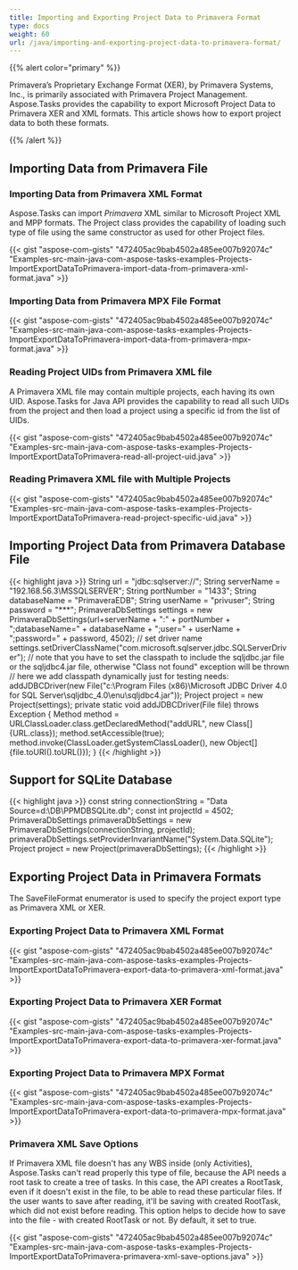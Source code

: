 ```yaml
---
title: Importing and Exporting Project Data to Primavera Format
type: docs
weight: 60
url: /java/importing-and-exporting-project-data-to-primavera-format/
---
```


{{% alert color="primary" %}} 

Primavera’s Proprietary Exchange Format (XER), by Primavera Systems, Inc., is primarily associated with Primavera Project Management. Aspose.Tasks provides the capability to export Microsoft Project Data to Primavera XER and XML formats. This article shows how to export project data to both these formats. 

{{% /alert %}} 

## **Importing Data from Primavera File**

### **Importing Data from Primavera XML Format**
Aspose.Tasks can import *Primavera* XML similar to Microsoft Project XML and MPP formats. The Project class provides the capability of loading such type of file using the same constructor as used for other Project files.

{{< gist "aspose-com-gists" "472405ac9bab4502a485ee007b92074c" "Examples-src-main-java-com-aspose-tasks-examples-Projects-ImportExportDataToPrimavera-import-data-from-primavera-xml-format.java" >}}

### **Importing Data from Primavera MPX File Format**

{{< gist "aspose-com-gists" "472405ac9bab4502a485ee007b92074c" "Examples-src-main-java-com-aspose-tasks-examples-Projects-ImportExportDataToPrimavera-import-data-from-primavera-mpx-format.java" >}}

### **Reading Project UIDs from Primavera XML file**
A Primavera XML file may contain multiple projects, each having its own UID. Aspose.Tasks for Java API provides the capability to read all such UIDs from the project and then load a project using a specific id from the list of UIDs.

{{< gist "aspose-com-gists" "472405ac9bab4502a485ee007b92074c" "Examples-src-main-java-com-aspose-tasks-examples-Projects-ImportExportDataToPrimavera-read-all-project-uid.java" >}}

### **Reading Primavera XML file with Multiple Projects**
{{< gist "aspose-com-gists" "472405ac9bab4502a485ee007b92074c" "Examples-src-main-java-com-aspose-tasks-examples-Projects-ImportExportDataToPrimavera-read-project-specific-uid.java" >}}

## **Importing Project Data from Primavera Database File**
{{< highlight java >}}
String url = "jdbc:sqlserver://";
String serverName = "192.168.56.3\\MSSQLSERVER";
String portNumber = "1433";
String databaseName = "PrimaveraEDB";
String userName = "privuser";
String password = "***";
PrimaveraDbSettings settings = new PrimaveraDbSettings(url+serverName + ":" + portNumber + ";databaseName=" + databaseName + ";user=" + userName + ";password=" + password, 4502);
// set driver name
settings.setDriverClassName("com.microsoft.sqlserver.jdbc.SQLServerDriver");
// note that you have to set the classpath to include the sqljdbc.jar file or the sqljdbc4.jar file, otherwise  "Class not found" exception will be thrown
// here we add classpath dynamically just for testing needs:
addJDBCDriver(new File("c:\\Program Files (x86)\\Microsoft JDBC Driver 4.0 for SQL Server\\sqljdbc_4.0\\enu\\sqljdbc4.jar"));
Project project = new Project(settings);
private static void addJDBCDriver(File file) throws Exception
{
    Method method = URLClassLoader.class.getDeclaredMethod("addURL", new Class[]{URL.class});
    method.setAccessible(true);
    method.invoke(ClassLoader.getSystemClassLoader(), new Object[]{file.toURI().toURL()});
}
{{< /highlight >}}

## **Support for SQLite Database**
{{< highlight java >}}
const string connectionString = "Data Source=d:\\DB\\PPMDBSQLite.db";
const int projectId = 4502;
PrimaveraDbSettings primaveraDbSettings = new PrimaveraDbSettings(connectionString, projectId);
primaveraDbSettings.setProviderInvariantName("System.Data.SQLite");
Project project = new Project(primaveraDbSettings);
{{< /highlight >}}

## **Exporting Project Data in Primavera Formats**
The SaveFileFormat enumerator is used to specify the project export type as Primavera XML or XER.
### **Exporting Project Data to Primavera XML Format**
{{< gist "aspose-com-gists" "472405ac9bab4502a485ee007b92074c" "Examples-src-main-java-com-aspose-tasks-examples-Projects-ImportExportDataToPrimavera-export-data-to-primavera-xml-format.java" >}}
### **Exporting Project Data to Primavera XER Format**
{{< gist "aspose-com-gists" "472405ac9bab4502a485ee007b92074c" "Examples-src-main-java-com-aspose-tasks-examples-Projects-ImportExportDataToPrimavera-export-data-to-primavera-xer-format.java" >}}
### **Exporting Project Data to Primavera MPX Format**
{{< gist "aspose-com-gists" "472405ac9bab4502a485ee007b92074c" "Examples-src-main-java-com-aspose-tasks-examples-Projects-ImportExportDataToPrimavera-export-data-to-primavera-mpx-format.java" >}}
### **Primavera XML Save Options**
If Primavera XML file doesn't has any WBS inside (only Activities), Aspose.Tasks can't read properly this type of file, because the API needs a root task to create a tree of tasks.
In this case, the API creates a RootTask, even if it doesn't exist in the file, to be able to read these particular files. If the user wants to save after reading, it'll be saving with created RootTask, which did not exist before reading. This option helps to decide how to save into the file - with created RootTask or not. By default, it set to true.

{{< gist "aspose-com-gists" "472405ac9bab4502a485ee007b92074c" "Examples-src-main-java-com-aspose-tasks-examples-Projects-ImportExportDataToPrimavera-primavera-xml-save-options.java" >}}
